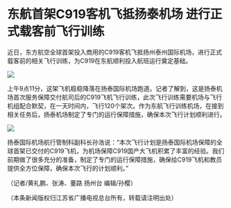 # 东航首架C919客机飞抵扬泰机场 进行正式载客前飞行训练

近日，东方航空全球首架投入商用的C919客机飞抵扬州泰州国际机场，进行正式载客前的相关飞行训练，为C919在东航顺利投入航班运行奠定基础。

![](https://inews.gtimg.com/news_bt/O6u_8LyRAGhOHpmzpclB1WriLKyB7gl01sMtdPTZTI_SAAA/1000)

上午9点11分，这架飞机稳稳降落在扬泰国际机场跑道。记者了解到，这是扬泰机场首次服务保障交付航司后的C919飞机飞行训练，此次飞行训练需要机场与飞行机组配合默契，在一天时间内，飞行120个架次。作为东航飞行训练机场，在接到相关任务后，扬泰机场制定了专门的运行保障措施，确保本次飞行计划顺利进行。

![](https://inews.gtimg.com/news_bt/OoBSmFNNTPeOMrFW5WVWAabtwuvU8wv0mPJDHWY2R2Q6sAA/1000)

扬泰国际机场航行管制科副科长孙浩说：“本次飞行计划是扬泰国际机场保障的全球首架已交付的C919飞机，为机场保障C919国产大飞机积累了丰富的经验。我们前期做了很多充分的准备，制定了专门的运行保障措施，确保给C919飞机和教员提供全方位保障，确保本次飞行的计划顺利。”

（记者/黄礼鹏、张涛、董路 扬州台 编辑/孙樱）

（本条新闻版权归江苏省广播电视总台所有，转载请注明出处）

